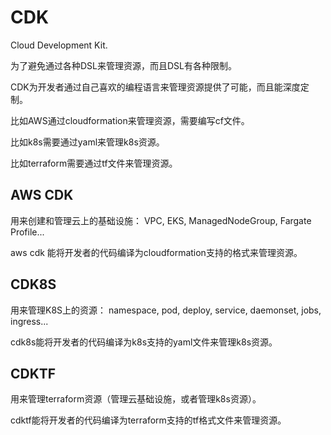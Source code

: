 # CDK

Cloud Development Kit.

为了避免通过各种DSL来管理资源，而且DSL有各种限制。

CDK为开发者通过自己喜欢的编程语言来管理资源提供了可能，而且能深度定制。

比如AWS通过cloudformation来管理资源，需要编写cf文件。

比如k8s需要通过yaml来管理k8s资源。

比如terraform需要通过tf文件来管理资源。

## AWS CDK

用来创建和管理云上的基础设施： VPC, EKS, ManagedNodeGroup, Fargate Profile...

aws cdk 能将开发者的代码编译为cloudformation支持的格式来管理资源。

## CDK8S

用来管理K8S上的资源： namespace, pod, deploy, service, daemonset, jobs, ingress...

cdk8s能将开发者的代码编译为k8s支持的yaml文件来管理k8s资源。

## CDKTF

用来管理terraform资源（管理云基础设施，或者管理k8s资源）。

cdktf能将开发者的代码编译为terraform支持的tf格式文件来管理资源。
